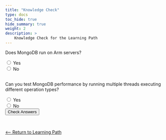```yaml
---
title: "Knowledge Check" 
type: docs
toc_hide: true
hide_summary: true
weight: 2
description: >
    Knowledge Check for the Learning Path  
---
```





<style>
.info_text {
  margin: 5px;
  color: white;
}
.correct {
  background-color: #5B8200;
}
.incorrect {
  background-color: #CF1F1F;

}
</style>



<script type="text/javascript">      


  function showQuestion(Qnum, correctID) {
    if(document.getElementById(correctID).checked) {
      document.getElementById(Qnum+"_Correct_Answer").removeAttribute("hidden"); 
    }
    else {
      document.getElementById(Qnum+"_Incorrect_Answer").removeAttribute("hidden"); 
    }
  }


  function handleIt() {
    // Hide all info_texts by default to clear them.
    document.querySelectorAll('.info_text').forEach(item => {
      item.setAttribute("hidden","");
    })

    // Use logic per Question to determine correct or incorrect show.    
    showQuestion('Q1','yes');
    showQuestion('Q2','true');

  }
</script>

<form action="javascript:handleIt()">
  <p>Does MongoDB run on Arm servers?</p>
  <input type="radio" id="yes" name="arm_run">
  <label for="yes">Yes</label><br>

  <input type="radio" id="no" name="arm_run" value="no">
  <label for="no">No</label><br>

  <div id="Q1_Correct_Answer" class="info_text correct" hidden><p>That's right! MongoDB is fully supported on 64-bit Arm servers running Linux.</p></div>
  <div id="Q1_Incorrect_Answer" class="info_text incorrect"  hidden><p>That's incorrect. Try again.</p></div>


 <br>  



 <p>Can you test MongoDB performance by running multiple threads executing different operation types?</p>
  <input type="radio" id="true" name="threads" value="true">
  <label for="true">Yes</label><br>
  <input type="radio" id="false" name="threads" value="false">
  <label for="false">No</label><br>  


  <div id="Q2_Correct_Answer" class="info_text correct" hidden><p>That's right! You can run multiple threads executing either all the same or different database operations</p></div>
  <div id="Q2_Incorrect_Answer" class="info_text incorrect"  hidden><p>That's incorrect. Try again.</p></div>



  <input type="submit" value="Check Answers">
</form>


<br>

[<-- Return to Learning Path](/cloud/mongodb/#sections)

















































































